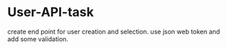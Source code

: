 # User-API-task
create end point for user creation and selection.
use json web token and add some validation.
